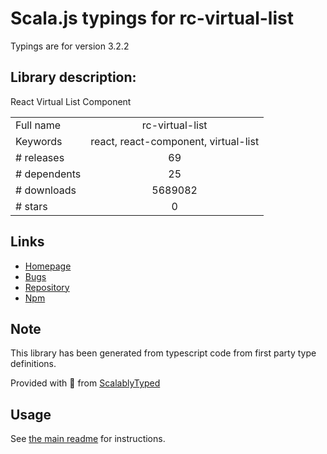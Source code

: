 
# Scala.js typings for rc-virtual-list

Typings are for version 3.2.2

## Library description:
React Virtual List Component

|                    |                 |
| ------------------ | :-------------: |
| Full name          | rc-virtual-list |
| Keywords           | react, react-component, virtual-list |
| # releases         | 69 |
| # dependents       | 25 |
| # downloads        | 5689082 |
| # stars            | 0 |

## Links
- [Homepage](https://github.com/react-component/virtual-list)
- [Bugs](https://github.com/react-component/virtual-list/issues)
- [Repository](https://github.com/react-component/virtual-list)
- [Npm](https://www.npmjs.com/package/rc-virtual-list)
    


## Note
This library has been generated from typescript code from first party type definitions.

Provided with :purple_heart: from [ScalablyTyped](https://github.com/oyvindberg/ScalablyTyped)

## Usage
See [the main readme](../../readme.md) for instructions.



